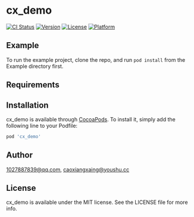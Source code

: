 # cx_demo

[![CI Status](https://img.shields.io/travis/1027887839@qq.com/cx_demo.svg?style=flat)](https://travis-ci.org/1027887839@qq.com/cx_demo)
[![Version](https://img.shields.io/cocoapods/v/cx_demo.svg?style=flat)](https://cocoapods.org/pods/cx_demo)
[![License](https://img.shields.io/cocoapods/l/cx_demo.svg?style=flat)](https://cocoapods.org/pods/cx_demo)
[![Platform](https://img.shields.io/cocoapods/p/cx_demo.svg?style=flat)](https://cocoapods.org/pods/cx_demo)

## Example

To run the example project, clone the repo, and run `pod install` from the Example directory first.

## Requirements

## Installation

cx_demo is available through [CocoaPods](https://cocoapods.org). To install
it, simply add the following line to your Podfile:

```ruby
pod 'cx_demo'
```

## Author

1027887839@qq.com, caoxiangxaing@youshu.cc

## License

cx_demo is available under the MIT license. See the LICENSE file for more info.
